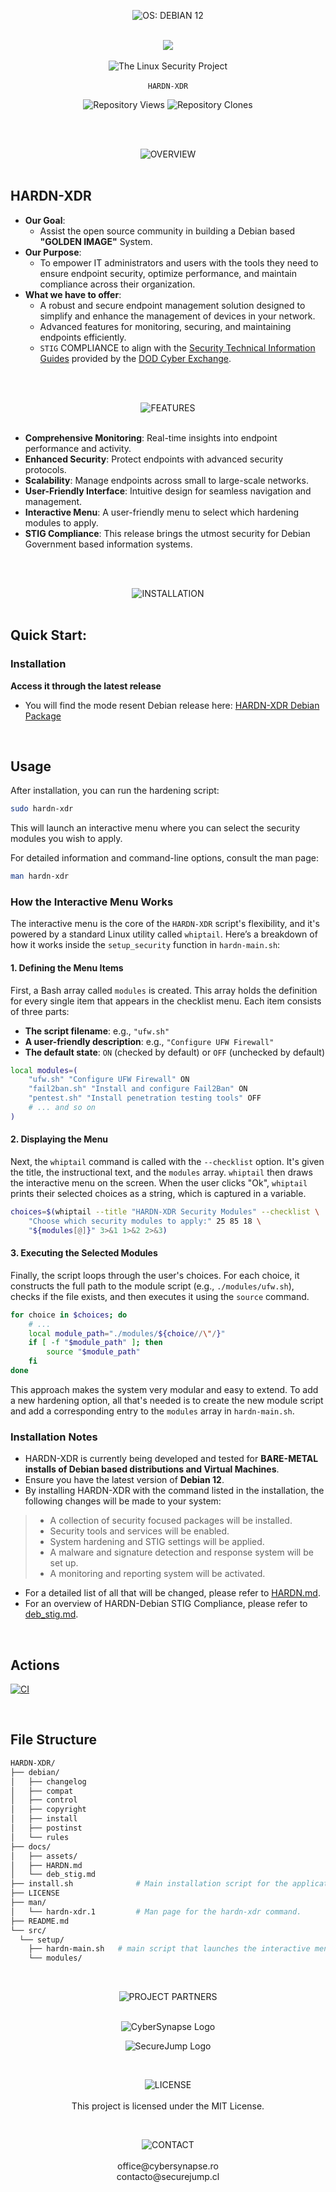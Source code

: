 <p align="center">
  <img src="https://img.shields.io/badge/OS: Debian Systems-red?style=for-the-badge&labelColor=grey" alt="OS: DEBIAN 12"><br><br>
</p>

<p align="center">
  <img src="https://github.com/OpenSource-For-Freedom/HARDN-XDR/blob/main/docs/assets/HARDN%20(1).png" /><br><br>
  <img src="https://img.shields.io/badge/The_Linux_Security_Project-red?style=for-the-badge&labelColor=black" alt="The Linux Security Project"><br><br>
  <code>HARDN-XDR</code>
</p>


<p align="center">
  <img src="https://img.shields.io/endpoint?label=Views&url=https://opensource-for-freedom.github.io/HARDN-XDR/traffic-views.json" alt="Repository Views" />
  <img src="https://img.shields.io/endpoint?label=Clones&url=https://opensource-for-freedom.github.io/HARDN-XDR/traffic-clones.json" alt="Repository Clones" />
</p>


<br>
<br>
<p align="center">
  <img src="https://img.shields.io/badge/OVERVIEW-white?style=for-the-badge&labelColor=black" alt="OVERVIEW"><br><br>
</p>


## HARDN-XDR
- **Our Goal**: 
  - Assist the open source community in building a Debian based **"GOLDEN IMAGE"** System.
- **Our Purpose**: 
  - To empower IT administrators and users with the tools they need to ensure endpoint security, optimize performance, and maintain compliance across their organization.
- **What we have to offer**:
  - A robust and secure endpoint management solution designed to simplify and enhance the management of devices in your network. 
  - Advanced features for monitoring, securing, and maintaining endpoints efficiently.
  - `STIG` COMPLIANCE to align with the [Security Technical Information Guides](https://public.cyber.mil/stigs/) provided by the [DOD Cyber Exchange](https://public.cyber.mil/).


<br>
<br>
<p align="center">
  <img src="https://img.shields.io/badge/FEATURES-white?style=for-the-badge&labelColor=black" alt="FEATURES"><br><br>
</p>

- **Comprehensive Monitoring**: Real-time insights into endpoint performance and activity.
- **Enhanced Security**: Protect endpoints with advanced security protocols.
- **Scalability**: Manage endpoints across small to large-scale networks.
- **User-Friendly Interface**: Intuitive design for seamless navigation and management.
- **Interactive Menu**: A user-friendly menu to select which hardening modules to apply.
- **STIG Compliance**: This release brings the utmost security for Debian Government based information systems. 


<br>
<br>
<p align="center">
  <img src="https://img.shields.io/badge/INSTALLATION-white?style=for-the-badge&labelColor=black" alt="INSTALLATION"><br><br>
</p>


## Quick Start: 

### Installation
**Access it through the latest release**
- You will find the mode resent Debian release here:
    [HARDN-XDR Debian Package](https://github.com/OpenSource-For-Freedom/HARDN-XDR/releases)

<br>

## Usage

After installation, you can run the hardening script:
```bash
sudo hardn-xdr
```
This will launch an interactive menu where you can select the security modules you wish to apply.

For detailed information and command-line options, consult the man page:
```bash
man hardn-xdr
```

### How the Interactive Menu Works
The interactive menu is the core of the `HARDN-XDR` script's flexibility, and it's powered by a standard Linux utility called `whiptail`. Here’s a breakdown of how it works inside the `setup_security` function in `hardn-main.sh`:

#### 1. Defining the Menu Items
First, a Bash array called `modules` is created. This array holds the definition for every single item that appears in the checklist menu. Each item consists of three parts:
- **The script filename**: e.g., `"ufw.sh"`
- **A user-friendly description**: e.g., `"Configure UFW Firewall"`
- **The default state**: `ON` (checked by default) or `OFF` (unchecked by default)

```bash
local modules=(
    "ufw.sh" "Configure UFW Firewall" ON
    "fail2ban.sh" "Install and configure Fail2Ban" ON
    "pentest.sh" "Install penetration testing tools" OFF
    # ... and so on
)
```

#### 2. Displaying the Menu
Next, the `whiptail` command is called with the `--checklist` option. It's given the title, the instructional text, and the `modules` array. `whiptail` then draws the interactive menu on the screen. When the user clicks "Ok", `whiptail` prints their selected choices as a string, which is captured in a variable.

```bash
choices=$(whiptail --title "HARDN-XDR Security Modules" --checklist \
    "Choose which security modules to apply:" 25 85 18 \
    "${modules[@]}" 3>&1 1>&2 2>&3)
```

#### 3. Executing the Selected Modules
Finally, the script loops through the user's choices. For each choice, it constructs the full path to the module script (e.g., `./modules/ufw.sh`), checks if the file exists, and then executes it using the `source` command.

```bash
for choice in $choices; do
    # ...
    local module_path="./modules/${choice//\"/}"
    if [ -f "$module_path" ]; then
        source "$module_path"
    fi
done
```
This approach makes the system very modular and easy to extend. To add a new hardening option, all that's needed is to create the new module script and add a corresponding entry to the `modules` array in `hardn-main.sh`.

### Installation Notes
- HARDN-XDR is currently being developed and tested for **BARE-METAL installs of Debian based distributions and Virtual Machines**.
- Ensure you have the latest version of **Debian 12**.
- By installing HARDN-XDR with the command listed in the installation, the following changes will be made to your system:
> - A collection of security focused packages will be installed.
> - Security tools and services will be enabled.
> - System hardening and STIG settings will be applied.
> - A malware and signature detection and response system will be set up.
> - A monitoring and reporting system will be activated. 
- For a detailed list of all that will be changed, please refer to [HARDN.md](docs/HARDN.md).
- For an overview of HARDN-Debian STIG Compliance, please refer to [deb_stig.md](docs/deb_stig.md).



<br>


## Actions

[![CI](https://github.com/OpenSource-For-Freedom/HARDN-XDR/actions/workflows/version-control.yml/badge.svg?branch=Securejump)](https://github.com/OpenSource-For-Freedom/HARDN-XDR/actions/workflows/version-control.yml)

<br>

## File Structure


```bash
HARDN-XDR/
├── debian/                
│   ├── changelog           
│   ├── compat              
│   ├── control             
│   ├── copyright           
│   ├── install   
│   ├── postinst  
│   └── rules               
├── docs/                 
│   ├── assets/            
│   ├── HARDN.md            
│   └── deb_stig.md        
├── install.sh              # Main installation script for the application.
├── LICENSE                 
├── man/                    
│   └── hardn-xdr.1         # Man page for the hardn-xdr command.
├── README.md               
└── src/                    
  └── setup/             
    ├── hardn-main.sh   # main script that launches the interactive menu.
    └── modules/        
```



<br>

<p align="center">
  <img src="https://img.shields.io/badge/PROJECT PARTNERS-white?style=for-the-badge&labelColor=black" alt="PROJECT PARTNERS"><br><br>
</p>


<p align="center">
  <img src="docs/assets/cybersynapse.png" alt="CyberSynapse Logo" />
</p>

<p align="center">
  <img src="docs/assets/securejump.jpg" alt="SecureJump Logo" />
</p>

<br>

<p align="center">
  <img src="https://img.shields.io/badge/LICENSE-white?style=for-the-badge&labelColor=black" alt="LICENSE"><br><br>
This project is licensed under the MIT License.
  
</p>

<br>

<p align="center">
  <img src="https://img.shields.io/badge/CONTACT-white?style=for-the-badge&labelColor=black" alt="CONTACT"><br><br>
office@cybersynapse.ro
<br>
contacto@securejump.cl
</p>



